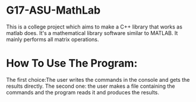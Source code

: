 # G17-ASU-MathLab

This is a college project which aims to make a C++ library that works as matlab does.
It's a mathematical library software similar to MATLAB.
It mainly performs all matrix operations.

# How To Use The Program:

The first choice:The user writes the commands in the console and gets the results directly.
The second one: the user makes a file containing the commands and the program reads it and produces the results.


